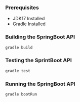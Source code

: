 ### Prerequisites
* JDK17 Installed
* Gradle Installed

### Building the SpringBoot API
```bash
gradle build
```

### Testing the SprintBoot API
```bash
gradle test
```

### Running the SpringBoot API
```bash
gradle bootRun
```